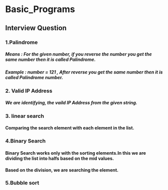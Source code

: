 # Basic_Programs

## Interview Question
### 1.Palindrome 
##### Means : For the given number, if you reverse the number you get the same number then it is called Palindrome.
##### Example : number = 121 , After reverse you get the same number then it is called Palindrome number. 

### 2. Valid IP Address
##### We are identifying, the vaild IP Address from the given string.

### 3. linear search
#### Comparing the search element with each element in the list.

### 4.Binary Search
#### Binary Search works only with the sorting elements.In this we are dividing the list into halfs based on the mid values.
#### Based on the division, we are searching the element.

### 5.Bubble sort
